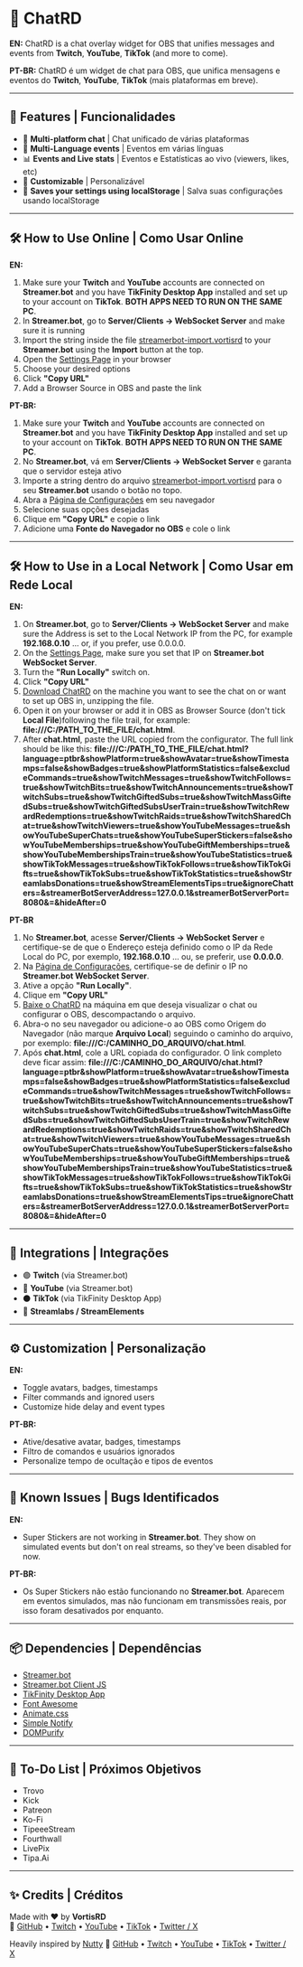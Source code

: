 # 💬 ChatRD

**EN:** ChatRD is a chat overlay widget for OBS that unifies messages and events from **Twitch**, **YouTube**, **TikTok** (and more to come). 

**PT-BR:** ChatRD é um widget de chat para OBS, que unifica mensagens e eventos do **Twitch**, **YouTube**, **TikTok** (mais plataformas em breve). 

---

## 🚀 Features | Funcionalidades

- 💬 **Multi-platform chat** | Chat unificado de várias plataformas 
- 💬 **Multi-Language events** | Eventos em várias línguas
- 📊 **Events and Live stats** | Eventos e Estatísticas ao vivo (viewers, likes, etc)  
- 🎨 **Customizable** | Personalizável  
- 💾 **Saves your settings using localStorage** | Salva suas configurações usando localStorage


---

## 🛠️ How to Use Online | Como Usar Online

**EN:**

1. Make sure your **Twitch** and **YouTube** accounts are connected on **Streamer.bot** and you have **TikFinity Desktop App** installed and set up to your account on **TikTok**. **BOTH APPS NEED TO RUN ON THE SAME PC**.
2. In **Streamer.bot**, go to **Server/Clients → WebSocket Server** and make sure it is running
3. Import the string inside the file [streamerbot-import.vortisrd](https://github.com/vortisrd/chatrd/blob/main/streamerbot-import.vortisrd) to your **Streamer.bot** using the **Import** button at the top.
4. Open the [Settings Page](https://vortisrd.github.io/chatrd) in your browser  
5. Choose your desired options  
6. Click **"Copy URL"**
7. Add a Browser Source in OBS and paste the link  

**PT-BR:**

1. Make sure your **Twitch** and **YouTube** accounts are connected on **Streamer.bot** and you have **TikFinity Desktop App** installed and set up to your account on **TikTok**. **BOTH APPS NEED TO RUN ON THE SAME PC**.
2. No **Streamer.bot**, vá em **Server/Clients → WebSocket Server** e garanta que o servidor esteja ativo  
3. Importe a string dentro do arquivo [streamerbot-import.vortisrd](https://github.com/vortisrd/chatrd/blob/main/streamerbot-import.vortisrd) para o seu **Streamer.bot** usando o botão no topo.
4. Abra a [Página de Configurações](https://vortisrd.github.io/chatrd) em seu navegador  
5. Selecione suas opções desejadas  
6. Clique em **"Copy URL"** e copie o link  
7. Adicione uma **Fonte do Navegador no OBS** e cole o link  

---

## 🛠️ How to Use in a Local Network | Como Usar em Rede Local

**EN:** 

1. On **Streamer.bot**,  go to **Server/Clients → WebSocket Server** and make sure the Address is set to the Local Network IP from the PC, for example **192.168.0.10** ... or, if you prefer, use 0.0.0.0.
2. On the [Settings Page](https://vortisrd.github.io/chatrd), make sure you set that IP on **Streamer.bot WebSocket Server**.
3. Turn the **"Run Locally"** switch on.
4. Click **"Copy URL"**
5. [Download ChatRD](https://github.com/vortisrd/chatrd/archive/refs/heads/main.zip) on the machine you want to see the chat on or want to set up OBS in, unzipping the file.
6. Open it on your browser or add it in OBS as Browser Source (don't tick **Local File**)following the file trail, for example: **file:///C:/PATH_TO_THE_FILE/chat.html**.
7. After **chat.html**, paste the URL copied from the configurator. The full link should be like this: **file:///C:/PATH_TO_THE_FILE/chat.html?language=ptbr&showPlatform=true&showAvatar=true&showTimestamps=false&showBadges=true&showPlatformStatistics=false&excludeCommands=true&showTwitchMessages=true&showTwitchFollows=true&showTwitchBits=true&showTwitchAnnouncements=true&showTwitchSubs=true&showTwitchGiftedSubs=true&showTwitchMassGiftedSubs=true&showTwitchGiftedSubsUserTrain=true&showTwitchRewardRedemptions=true&showTwitchRaids=true&showTwitchSharedChat=true&showTwitchViewers=true&showYouTubeMessages=true&showYouTubeSuperChats=true&showYouTubeSuperStickers=false&showYouTubeMemberships=true&showYouTubeGiftMemberships=true&showYouTubeMembershipsTrain=true&showYouTubeStatistics=true&showTikTokMessages=true&showTikTokFollows=true&showTikTokGifts=true&showTikTokSubs=true&showTikTokStatistics=true&showStreamlabsDonations=true&showStreamElementsTips=true&ignoreChatters=&streamerBotServerAddress=127.0.0.1&streamerBotServerPort=8080&=&hideAfter=0**

**PT-BR**

1. No **Streamer.bot**, acesse **Server/Clients → WebSocket Server** e certifique-se de que o Endereço esteja definido como o IP da Rede Local do PC, por exemplo, **192.168.0.10** ... ou, se preferir, use **0.0.0.0**.
2. Na [Página de Configurações](https://vortisrd.github.io/chatrd), certifique-se de definir o IP no **Streamer.bot WebSocket Server**.
3. Ative a opção **"Run Locally"**.
4. Clique em **"Copy URL"**
5. [Baixe o ChatRD](https://github.com/vortisrd/chatrd/archive/refs/heads/main.zip) na máquina em que deseja visualizar o chat ou configurar o OBS, descompactando o arquivo.
6. Abra-o no seu navegador ou adicione-o ao OBS como Origem do Navegador (não marque **Arquivo Local**) seguindo o caminho do arquivo, por exemplo: **file:///C:/CAMINHO_DO_ARQUIVO/chat.html**.
7. Após **chat.html**, cole a URL copiada do configurador. O link completo deve ficar assim: **file:///C:/CAMINHO_DO_ARQUIVO/chat.html?language=ptbr&showPlatform=true&showAvatar=true&showTimestamps=false&showBadges=true&showPlatformStatistics=false&excludeCommands=true&showTwitchMessages=true&showTwitchFollows=true&showTwitchBits=true&showTwitchAnnouncements=true&showTwitchSubs=true&showTwitchGiftedSubs=true&showTwitchMassGiftedSubs=true&showTwitchGiftedSubsUserTrain=true&showTwitchRewardRedemptions=true&showTwitchRaids=true&showTwitchSharedChat=true&showTwitchViewers=true&showYouTubeMessages=true&showYouTubeSuperChats=true&showYouTubeSuperStickers=false&showYouTubeMemberships=true&showYouTubeGiftMemberships=true&showYouTubeMembershipsTrain=true&showYouTubeStatistics=true&showTikTokMessages=true&showTikTokFollows=true&showTikTokGifts=true&showTikTokSubs=true&showTikTokStatistics=true&showStreamlabsDonations=true&showStreamElementsTips=true&ignoreChatters=&streamerBotServerAddress=127.0.0.1&streamerBotServerPort=8080&=&hideAfter=0**


---

## 🧩 Integrations | Integrações

- 🟣 **Twitch** (via Streamer.bot)  
- 🔴 **YouTube** (via Streamer.bot)  
- ⚫ **TikTok** (via TikFinity Desktop App)  
- 💸 **Streamlabs / StreamElements**  

---

## ⚙️ Customization | Personalização

**EN:**

- Toggle avatars, badges, timestamps  
- Filter commands and ignored users  
- Customize hide delay and event types  

**PT-BR:**

- Ative/desative avatar, badges, timestamps  
- Filtro de comandos e usuários ignorados  
- Personalize tempo de ocultação e tipos de eventos

---

## 🤔 Known Issues | Bugs Identificados

**EN:**

- Super Stickers are not working in **Streamer.bot**. They show on simulated events but don't on real streams, so they've been disabled for now.

**PT-BR:**

- Os Super Stickers não estão funcionando no **Streamer.bot**. Aparecem em eventos simulados, mas não funcionam em transmissões reais, por isso foram desativados por enquanto.

---

## 📦 Dependencies | Dependências

- [Streamer.bot](https://streamer.bot)  
- [Streamer.bot Client JS](https://streamerbot.github.io/client/)
- [TikFinity Desktop App](https://tikfinity.zerody.one/)  
- [Font Awesome](https://fontawesome.com/)  
- [Animate.css](https://animate.style/)  
- [Simple Notify](https://simple-notify.github.io/simple-notify/)  
- [DOMPurify](https://github.com/cure53/DOMPurify)  

---

## 📝 To-Do List | Próximos Objetivos

- Trovo
- Kick
- Patreon
- Ko-Fi
- TipeeeStream
- Fourthwall
- LivePix
- Tipa.Ai

---

## ✨ Credits | Créditos

Made with ❤️ by **VortisRD**  
🔗 [GitHub](https://github.com/vortisrd) • [Twitch](https://twitch.tv/vortisrd) • [YouTube](https://youtube.com/@vortisrd) • [TikTok](https://tiktok.com/@vortisrd) • [Twitter / X](https://twitter.com/vortisrd)  

Heavily inspired by [Nutty](https://nutty.gg)
🔗 [GitHub](https://github.com/nuttylmao) • [Twitch](https://twitch.tv/nutty) • [YouTube](https://youtube.com/@nuttylmao) • [TikTok](https://tiktok.com/@nuttylmao) • [Twitter / X](https://x.com/nuttylmao)



